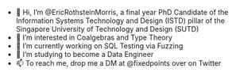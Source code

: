 - 👋 Hi, I’m @EricRothsteinMorris, a final year PhD Candidate of the Information Systems Technology and Design (ISTD) pillar of the Singapore University of Technology and Design (SUTD)
- 👀 I’m interested in Coalgebras and Type Theory
- 🌱 I’m currently working on SQL Testing via Fuzzing
- 💞️ I’m studying to become a Data Engineer
- 📫 To reach me, drop me a DM at @fixedpoints over on Twitter

<!---
EricRothsteinMorris/EricRothsteinMorris is a ✨ special ✨ repository because its `README.md` (this file) appears on your GitHub profile.
You can click the Preview link to take a look at your changes.
--->
